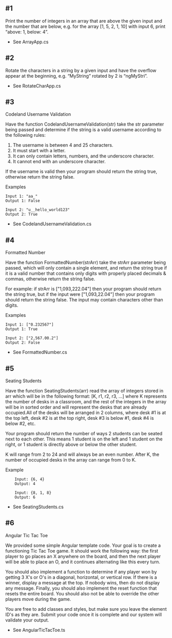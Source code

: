 ## #1 ##
Print the number of integers in an array that are above the given input and the number that are below, e.g. for the array [1, 5, 2, 1, 10] with input 6, print “above: 1, below: 4”.
  - See ArrayApp.cs

## #2 ##
Rotate the characters in a string by a given input and have the overflow appear at the beginning, e.g. “MyString” rotated by 2 is “ngMyStri”.
  - See RotateCharApp.cs

## #3 ##
Codeland Username Validation

Have the function CodelandUsernameValidation(str) take the str parameter being passed and determine if the string is a valid username according to the following rules:
  1. The username is between 4 and 25 characters.
  2. It must start with a letter.
  3. It can only contain letters, numbers, and the underscore character.
  4. It cannot end with an underscore character.

If the username is valid then your program should return the string true, otherwise return the string false.
  
  Examples

    Input 1: "aa_"
    Output 1: False
  
    Input 2: "u__hello_world123"
    Output 2: True

  - See CodelandUsernameValidation.cs

## #4 ## 
Formatted Number

  Have the function FormattedNumber(strArr) take the strArr parameter being passed, which will only contain a single element, and return the string true if it is a valid number that contains only digits with properly placed decimals & commas, otherwise return the string false.                   

For example: if strArr is ["1,093,222.04"] then your program should return the string true, but if the input were ["1,093,22.04"] then your program should return the string   false. The input may contain characters other than digits.                                                 

  Examples     
  
    Input 1: ["0.232567"]                                        
    Output 1: True                                               
                                                             
    Input 2: ["2,567.00.2"]                                      
    Output 2: False
    
  - See FormattedNumber.cs

## #5 ##
Seating Students

  Have the function SeatingStudents(arr) read the array of integers stored in arr which will be in the following format: [K, r1, r2, r3, ...] where K represents the number of desks in a classroom, and the rest of the integers in the array will be in sorted order and will represent the desks that are already occupied.All of the desks will be arranged in 2 columns, where desk #1 is at the top left, desk #2 is at the top right, desk #3 is below #1, desk #4 is below #2, etc. 

  Your program should return the number of ways 2 students can be seated next to each other. This means 1 student is on the left and 1 student on the right, or 1 student is directly above or below the other student.

  K will range from 2 to 24 and will always be an even number. After K, the number of occupied desks in the array can range from 0 to K. 
        
  Example
  
        Input: {6, 4}
        Output: 4
        
        Input: {8, 1, 8}
        Output: 6
        
  - See SeatingStudents.cs

## #6 ##
Angular Tic Tac Toe

  We provided some simple Angular template code. Your goal is to create a functioning Tic Tac Toe game. 
It should work the following way: the first player to go places an X anywhere on the board, and then the next player will be able to place an O, and it continues alternating like this every turn.

  You should also implement a function to determine if any player won by getting 3 X's or O's in a diagonal, horizontal, or vertical row. 
If there is a winner, display a message at the top. If nobody wins, then do not display any message. 
Finally, you should also implement the reset function that resets the entire board. You should also not be able to override the other players move during the game.

  You are free to add classes and styles, but make sure you leave the element ID's as they are. 
Submit your code once it is complete and our system will validate your output.

  - See AngularTicTacToe.ts
